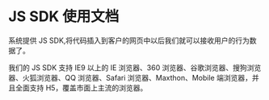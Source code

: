 # JS SDK 使用文档

系统提供 JS SDK,将代码插入到客户的网页中以后我们就可以接收用户的行为数据了。

我们的 JS SDK 支持 IE9 以上的 IE 浏览器、360 浏览器、谷歌浏览器、搜狗浏览器、火狐浏览器、QQ 浏览器、Safari 浏览器、Maxthon、Mobile 端浏览器，并且全面支持 H5，覆盖市面上主流的浏览器。

